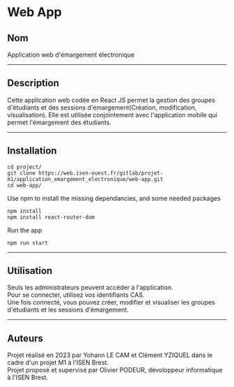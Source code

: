 # Web App

## Nom
Application web d'émargement électronique
***
## Description
Cette application web codée en React JS permet la gestion des groupes d'étudiants et des sessions d'émargement(Création, modification, visualisation). Elle est utilisée conjointement avec l'application mobile qui permet l'émargement des étudiants.
***

## Installation
```
cd project/
git clone https://web.isen-ouest.fr/gitlab/projet-m1/application_emargement_electronique/web-app.git
cd web-app/
``` 
Use npm to install the missing dependancies, and some needed packages
```
npm install
npm install react-router-dom
```
Run the app
```
npm run start
```
***

## Utilisation
Seuls les administrateurs peuvent accéder à l'application. <br>
Pour se connecter, utilisez vos identifiants CAS. <br>
Une fois connecté, vous pouvez créer, modifier et visualiser les groupes d'étudiants et les sessions d'émargement. <br>
***
## Auteurs
Projet réalisé en 2023 par Yohann LE CAM et Clément YZIQUEL dans le cadre d'un projet M1 à l'ISEN Brest. <br>
Projet proposé et supervisé par Olivier PODEUR, dévoloppeur informatique à l'ISEN Brest.
